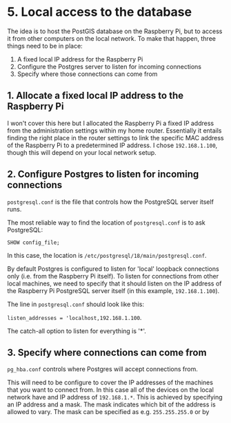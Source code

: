 # 5. Local access to the database

The idea is to host the PostGIS database on the Raspberry Pi, but to access it from other computers on the local network. To make that happen, three things need to be in place:

1. A fixed local IP address for the Raspberry Pi
2. Configure the Postgres server to listen for incoming connections
3. Specify where those connections can come from

## 1. Allocate a fixed local IP address to the Raspberry Pi

I won't cover this here but I allocated the Raspberry Pi a fixed IP address from the administration settings within my home router. Essentially it entails finding the right place in the router settings to link the specific MAC address of the Raspberry Pi to a predetermined IP address. I chose `192.168.1.100`, though this will depend on your local network setup.

## 2. Configure Postgres to listen for incoming connections

`postgresql.conf` is the file that controls how the PostgreSQL server itself runs.

The most reliable way to find the location of `postgresql.conf` is to ask PostgreSQL:

```
SHOW config_file;
```

In this case, the location is `/etc/postgresql/18/main/postgresql.conf`.

By default Postgres is configured to listen for 'local' loopback connections only (i.e. from the Raspberry Pi itself). To listen for connections from other local machines, we need to specify that it should listen on the IP address of the Raspberry Pi PostgreSQL server itself (in this example, `192.168.1.100`).

The line in `postgresql.conf` should look like this:

`listen_addresses = 'localhost,192.168.1.100`.

The catch-all option to listen for everything is '*'.

## 3. Specify where connections can come from

`pg_hba.conf` controls where Postgres will accept connections from.

This will need to be configure to cover the IP addresses of the machines that you want to connect from. In this case all of the devices on the local network have and IP address of `192.168.1.*`. This is achieved by specifying an IP address and a mask. The mask indicates which bit of the address is allowed to vary. The mask can be specified as e.g. `255.255.255.0` or by 
